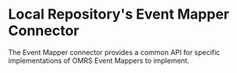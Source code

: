 <!-- SPDX-License-Identifier: Apache-2.0 -->

# Local Repository's Event Mapper Connector

The Event Mapper connector provides a common API for
specific implementations of OMRS Event Mappers to implement.
